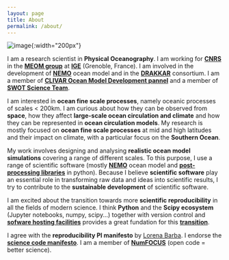```yaml
---
layout: page
title: About
permalink: /about/
---
```


![image]({{site.baseurl}}/img/DSC_4853_nb.jpg "Photo of J. Le Sommer"){:width="200px"}

I am a research scientist in **Physical Oceanography**. I am working for **[CNRS](http://www.cnrs.fr/)** in the **[MEOM group](http://lgge.osug.fr/meom/)** at **[IGE](http://http://www.ige-grenoble.fr//)** (Grenoble, France). I am involved in the development of **[NEMO](http://www.nemo-ocean.eu/)** ocean model and in the **[DRAKKAR](http://www.drakkar-ocean.eu/)** consortium. I am a member of **[CLIVAR Ocean Model Development pannel](http://www.clivar.org/clivar-panels/omdp)** and a member of **[SWOT Science Team](https://swot.jpl.nasa.gov/science/sdt/)**. 

I am interested in **ocean fine scale processes**, namely oceanic processes of scales < 200km. I am curious about how they can be observed from **space**, how they affect **large-scale ocean circulation and climate** and how they can be represented in **ocean circulation models**. My research is mostly focused on **ocean fine scale processes** at mid and high latitudes and their impact on climate, with a particular focus on the **Southern Ocean**. 

My work involves designing and analysing **realistic ocean model simulations** covering a range of different scales. To this purpose, I use a range of scientific software (mostly **[NEMO](http://www.nemo-ocean.eu/)** ocean model and **[post-processing libraries](https://github.com/lesommer/oocgcm)** in python). 
Because I believe **scientific software** play an essential role in transforming raw data and ideas into scientific results, I try to contribute to the **sustainable development** of scientific software.

I am excited about the transition towards more **scientific reproducibility** in all the fields of modern science. 
I think **Python** and the **Scipy ecosystem** (Jupyter notebooks, numpy, scipy...) together with version control and **[sofware hosting facilities](http://blog.jupyter.org/2015/05/07/rendering-notebooks-on-github/)** provides a great 
fundation for this **[transition](http://www.nature.com/news/interactive-notebooks-sharing-the-code-1.16261)**.

I agree with the **reproducibility PI manifesto** by [Lorena Barba](http://lorenabarba.com/gallery/reproducibility-pi-manifesto/). I endorse the **[science code manifesto](http://sciencecodemanifesto.org/)**. I am a member of **[NumFOCUS](http://www.numfocus.org/)** (open code =  better science).
